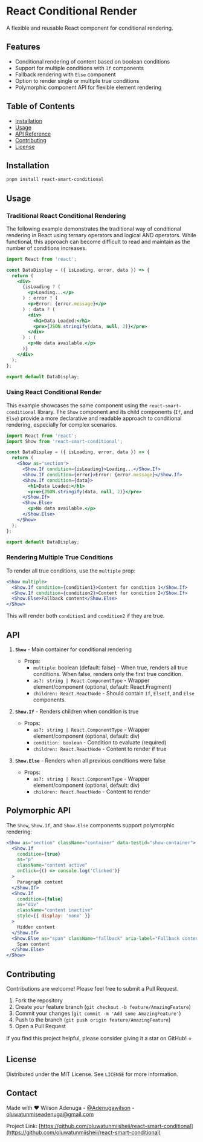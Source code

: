 # React Conditional Render

A flexible and reusable React component for conditional rendering.

## Features

- Conditional rendering of content based on boolean conditions
- Support for multiple conditions with `If` components
- Fallback rendering with `Else` component
- Option to render single or multiple true conditions
- Polymorphic component API for flexible element rendering

## Table of Contents

- [Installation](#installation)
- [Usage](#usage)
- [API Reference](#api-reference)
- [Contributing](#contributing)
- [License](#license)

## Installation

```bash
pnpm install react-smart-conditional
```

## Usage

### Traditional React Conditional Rendering

The following example demonstrates the traditional way of conditional rendering in React using ternary operators and logical AND operators. While functional, this approach can become difficult to read and maintain as the number of conditions increases.

```jsx
import React from 'react';

const DataDisplay = ({ isLoading, error, data }) => {
  return (
    <div>
      {isLoading ? (
        <p>Loading...</p>
      ) : error ? (
        <p>Error: {error.message}</p>
      ) : data ? (
        <div>
          <h1>Data Loaded:</h1>
          <pre>{JSON.stringify(data, null, 2)}</pre>
        </div>
      ) : (
        <p>No data available.</p>
      )}
    </div>
  );
};

export default DataDisplay;
```

### Using React Conditional Render

This example showcases the same component using the `react-smart-conditional` library. The `Show` component and its child components (`If`, and `Else`) provide a more declarative and readable approach to conditional rendering, especially for complex scenarios.

```jsx
import React from 'react';
import Show from 'react-smart-conditional';

const DataDisplay = ({ isLoading, error, data }) => {
  return (
    <Show as="section">
      <Show.If condition={isLoading}>Loading...</Show.If>
      <Show.If condition={error}>Error: {error.message}</Show.If>
      <Show.If condition={data}>
        <h1>Data Loaded:</h1>
        <pre>{JSON.stringify(data, null, 2)}</pre>
      </Show.If>
      <Show.Else>
        <p>No data available.</p>
      </Show.Else>
    </Show>
  );
};

export default DataDisplay;
```

### Rendering Multiple True Conditions

To render all true conditions, use the `multiple` prop:

```jsx
<Show multiple>
  <Show.If condition={condition1}>Content for condition 1</Show.If>
  <Show.If condition={condition2}>Content for condition 2</Show.If>
  <Show.Else>Fallback content</Show.Else>
</Show>
```

This will render both `condition1` and `condition2` if they are true.

## API

1. **`Show`** - Main container for conditional rendering

   - Props:
     - `multiple`: boolean (default: false) - When true, renders all true conditions. When false, renders only the first true condition.
     - `as?: string | React.ComponentType` - Wrapper element/component (optional, default: React.Fragment)
     - `children: React.ReactNode` - Should contain `If`, `ElseIf`, and `Else` components.

2. **`Show.If`** - Renders children when condition is true

   - Props:
     - `as?: string | React.ComponentType` - Wrapper element/component (optional, default: div)
     - `condition: boolean` - Condition to evaluate (required)
     - `children: React.ReactNode` - Content to render if true

3. **`Show.Else`** - Renders when all previous conditions were false
   - Props:
     - `as?: string | React.ComponentType` - Wrapper element/component (optional, default: div)
     - `children: React.ReactNode` - Content to render

## Polymorphic API

The `Show`, `Show.If`, and `Show.Else` components support polymorphic rendering:

```jsx
<Show as="section" className="container" data-testid="show-container">
  <Show.If
    condition={true}
    as="p"
    className="content active"
    onClick={() => console.log('Clicked')}
  >
    Paragraph content
  </Show.If>
  <Show.If
    condition={false}
    as="div"
    className="content inactive"
    style={{ display: 'none' }}
  >
    Hidden content
  </Show.If>
  <Show.Else as="span" className="fallback" aria-label="Fallback content">
    Span content
  </Show.Else>
</Show>
```

## Contributing

Contributions are welcome! Please feel free to submit a Pull Request.

1. Fork the repository
2. Create your feature branch (`git checkout -b feature/AmazingFeature`)
3. Commit your changes (`git commit -m 'Add some AmazingFeature'`)
4. Push to the branch (`git push origin feature/AmazingFeature`)
5. Open a Pull Request

If you find this project helpful, please consider giving it a star on GitHub! ⭐️

## License

Distributed under the MIT License. See `LICENSE` for more information.

## Contact

Made with ❤️ Wilson Adenuga - [@Adenugawilson](https://x.com/Adenugawilson) - oluwatunmiseadenuga@gmail.com

Project Link: [https://github.com/oluwatunmiisheii/react-smart-conditional](https://github.com/oluwatunmiisheii/react-smart-conditional)
